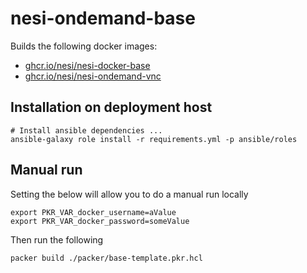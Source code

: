 # nesi-ondemand-base

Builds the following docker images:

- [ghcr.io/nesi/nesi-docker-base](https://github.com/nesi/nesi-ood-base/pkgs/container/nesi-docker-base)
- [ghcr.io/nesi/nesi-ondemand-vnc](https://github.com/orgs/nesi/packages/container/package/nesi-ondemand-vnc)


## Installation on deployment host

```
# Install ansible dependencies ...
ansible-galaxy role install -r requirements.yml -p ansible/roles
```

## Manual run

Setting the below will allow you to do a manual run locally

```
export PKR_VAR_docker_username=aValue
export PKR_VAR_docker_password=someValue
```

Then run the following
```
packer build ./packer/base-template.pkr.hcl
```